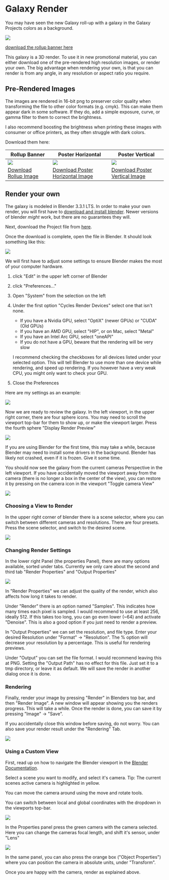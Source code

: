 # Galaxy Render

You may have seen the new Galaxy roll-up with a galaxy in the Galaxy Projects colors as a background.

![](./PREVIEW_Galaxy_Rollup_1x2.png)

[download the rollup banner here](./banner.md)

This galaxy is a 3D render.
To use it in new promotional material, you can either download one of the pre-rendered high resolution images,
or render your own. The big advantage when rendering your own, is that you can render is from any angle, in any resolution or aspect ratio you require.

## Pre-Rendered Images

The images are rendered in 16-bit png to preserver color quality when transforming the file to other color formats (e.g. cmyk).
This can make them appear dark in some software.
If they do, add a simple exposure, curve, or gamma filter to them to correct the brightness.

I also recommend boosting the brightness when printing these images with consumer or office printers, as they often struggle with dark colors.

Download them here:

Rollup Banner | Poster Horizontal | Poster Vertical
--- | --- | ---
![](./galaxy-banner-preview.png) | ![](./galaxy-poster-horizontal-preview.png) | ![](./galaxy-poster-vertical-preview.png)
[Download Rollup Image](https://usegalaxy.eu/static/share/Render_202209221255.png) | [Download Poster Horizontal Image](https://usegalaxy.eu/static/share/RenderPosterHorizontal.png) | [Download Poster Vertical Image](https://usegalaxy.eu/static/share/RenderPosterVertical.png)

## Render your own

The galaxy is modeled in Blender 3.3.1 LTS. In order to make your own render, you will first have to [download and install blender](https://www.blender.org/download/). Newer versions of blender *might* work, but there are no guarantees they will.

Next, download the Project file from [here](https://usegalaxy.eu/static/share/GalaxyBackgroundArt_2x1.blend).

Once the download is complete, open the file in Blender.
It should look something like this:

![](./screenshots/blender-1.png)


We will first have to adjust some settings to ensure Blender makes the most of your computer hardware.

1. click "Edit" in the upper left corner of Blender
2. click "Preferences..."
3. Open "System" from the selection on the left
4. Under the first option "Cycles Render Devices" select one that isn't none.
	* If you have a Nvidia GPU, select "OptiX" (newer GPUs) or "CUDA" (Old GPUs)
	* If you have an AMD GPU, select "HIP", or on Mac, select "Metal"
	* If you have an Intel Arc GPU, select "oneAPI"
	* If you do not have a GPU, beware that the rendering will be very slow
	
	I recommend checking the checkboxes for all devices listed under your selected option. This will tell Blender to use more than one device while rendering, and speed up rendering. If you however have a very weak CPU, you might only want to check your GPU.
5. Close the Preferences

Here are my settings as an example:

![](./screenshots/blender-2.png)

Now we are ready to review the galaxy. In the left viewport, in the upper right corner, there are four sphere icons. You may need to scroll the viewport top-bar for them to show up, or make the viewport larger. Press the fourth sphere "Display Render Preview"

![](./screenshots/blender-3.png)

If you are using Blender for the first time, this may take a while, because Blender may need to install some drivers in the background. Blender has likely not crashed, even if it is frozen. Give it some time.

You should now see the galaxy from the current cameras Perspective in the left viewport.
If you have accidentally moved the viewport away from the camera (there is no longer a box in the center of the view), you can restore it by pressing on the camera icon in the viewport "Toggle camera View"

![](./screenshots/blender-4.png)

### Choosing a View to Render

In the upper right corner of blender there is a scene selector, where you can switch between different cameras and resolutions. There are four presets. Press the scene selector, and switch to the desired scene.

![](./screenshots/blender-5.png)

### Changing Render Settings

In the lower right Panel (the properties Panel), there are many options available, sorted under tabs. Currently we only care about the second and third tab "Render Properties" and "Output Properties"

![](./screenshots/blender-6.png)

In "Render Properties" we can adjust the quality of the render, which also affects how long it takes to render.

Under "Render" there is an option named "Samples". This indicates how many times each pixel is sampled. I would recommend to use at least 256, ideally 512. If this takes too long, you can go even lower (~64) and activate "Denoise". This is also a good option if you just need to render a preview.

In "Output Properties" we can set the resolution, and file type. Enter your desired Resolution under "Format" -> "Resolution". The % option will decrease your resolution by a percentage. This is useful for rendering previews.

Under "Output" you can set the file format. I would recommend leaving this at PNG. Setting the "Output Path" has no effect for this file. Just set it to a tmp directory, or leave it as default. We will save the render in another dialog once it is done.

### Rendering

Finally, render your image by pressing "Render" in Blenders top bar, and then "Render Image".
A new window will appear showing you the renders progress. This will take a while. Once the render is done, you can save it by pressing "Image" -> "Save".

If you accidentally close this window before saving, do not worry. You can also save your render result under the "Rendering" Tab.

![](./screenshots/blender-7.png)

### Using a Custom View

First, read up on how to navigate the Blender viewport in the [Blender Documentation](https://docs.blender.org/manual/en/latest/editors/3dview/navigate/introduction.html).

Select a scene you want to modify, and select it's camera. Tip: The current scenes active camera is highlighted in yellow.

You can move the camera around using the move and rotate tools.

You can switch between local and global coordinates with the dropdown in the viewports top-bar.

![](./screenshots/blender-8.png)

In the Properties panel press the green camera with the camera selected. Here you can change the cameras focal length, and shift it's sensor, under "Lens"

![](./screenshots/blender-9.png)

In the same panel, you can also press the orange box ("Object Properties") where you can position the camera in absolute units, under "Transform".

Once you are happy with the camera, render as explained above.
